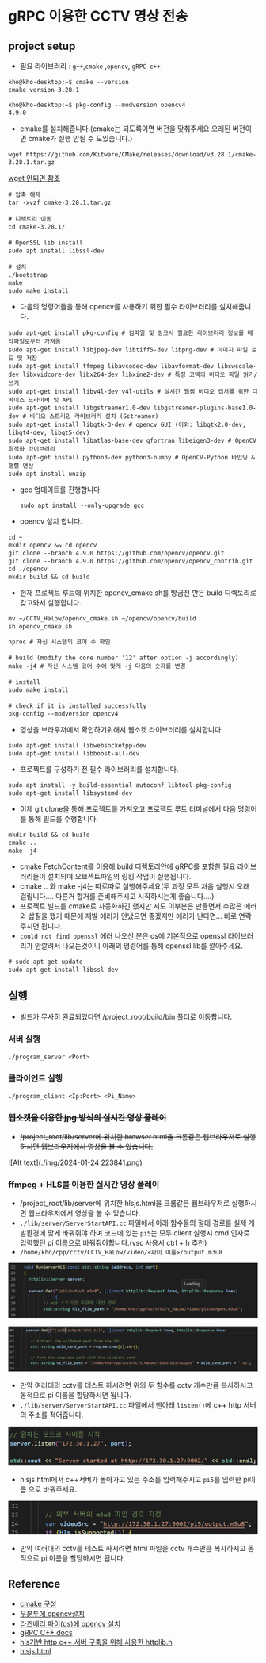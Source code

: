 # gRPC 이용한 CCTV 영상 전송

## project setup

- 필요 라이브러리 : `g++`,`cmake` ,`opencv`, `gRPC c++`

```
kho@kho-desktop:~$ cmake --version
cmake version 3.28.1
```

```
kho@kho-desktop:~$ pkg-config --modversion opencv4
4.9.0
```

- cmake를 설치해줍니다.(cmake는 되도록이면 버전을 맞춰주세요 오래된 버전이면 cmake가 실행 안될 수 도있습니다.)

```
wget https://github.com/Kitware/CMake/releases/download/v3.28.1/cmake-3.28.1.tar.gz
```

[wget 안되면 참조](https://cmake.org/download/)

```
# 압축 해제
tar -xvzf cmake-3.28.1.tar.gz

# 디렉토리 이동
cd cmake-3.28.1/

# OpenSSL lib install
sudo apt install libssl-dev

# 설치
./bootstrap
make
sudo make install
```

- 다음의 명령어들을 통해 opencv를 사용하기 위한 필수 라이브러리를 설치해줍니다.

```
sudo apt-get install pkg-config # 컴파일 및 링크시 필요한 라이브러리 정보를 메타파일로부터 가져옴 
sudo apt-get install libjpeg-dev libtiff5-dev libpng-dev # 이미지 파일 로드 및 저장
sudo apt-get install ffmpeg libavcodec-dev libavformat-dev libswscale-dev libxvidcore-dev libx264-dev libxine2-dev # 특정 코덱의 비디오 파일 읽기/쓰기
sudo apt-get install libv4l-dev v4l-utils # 실시간 웹캠 비디오 캡처를 위한 디바이스 드라이버 및 API
sudo apt-get install libgstreamer1.0-dev libgstreamer-plugins-base1.0-dev # 비디오 스트리밍 라이브러리 설치 (Gstreamer)
sudo apt-get install libgtk-3-dev # opencv GUI (이외: libgtk2.0-dev, libqt4-dev, libqt5-dev)
sudo apt-get install libatlas-base-dev gfortran libeigen3-dev # OpenCV 최적화 라이브러리
sudo apt-get install python3-dev python3-numpy # OpenCV-Python 바인딩 & 행렬 연산
sudo apt install unzip
```

- gcc 업데이트를 진행합니다.

  ```
  sudo apt install --only-upgrade gcc
  ```
- opencv 설치 합니다.

```
cd ~
mkdir opencv && cd opencv
git clone --branch 4.9.0 https://github.com/opencv/opencv.git
git clone --branch 4.9.0 https://github.com/opencv/opencv_contrib.git
cd ./opencv
mkdir build && cd build
```

- 현재 프로젝트 루트에 위치한 opencv_cmake.sh를 방금전 만든 build 디렉토리로 갖고와서 실행합니다.

```
mv ~/CCTV_Halow/opencv_cmake.sh ~/opencv/opencv/build
sh opencv_cmake.sh
```

```
nproc # 자신 시스템의 코어 수 확인

# build (modify the core number '12' after option -j accordingly)
make -j4 # 자신 시스템 코어 수에 맞게 -j 다음의 숫자를 변경

# install
sudo make install

# check if it is installed successfully
pkg-config --modversion opencv4
```

- 영상을 브라우저에서 확인하기위해서 웹소켓 라이브러리를 설치합니다.

```
sudo apt-get install libwebsocketpp-dev
sudo apt-get install libboost-all-dev
```

- 프로젝트를 구성하기 전 필수 라이브러리를 설치합니다.

```
sudo apt install -y build-essential autoconf libtool pkg-config
sudo apt-get install libsystemd-dev
```

- 이제 git clone을 통해 프로젝트를 가져오고 프로젝트 루트 터미널에서 다음 명령어를 통해 빌드를 수행합니다.

```
mkdir build && cd build
cmake ..
make -j4
```

- cmake FetchContent를 이용해 build 디렉토리안에 gRPC를 포함한 필요 라이브러리들이 설치되며 오브젝트파일의 링킹 작업이 실행됩니다.
- cmake .. 와 make -j4는 따로따로 실행해주세요(두 과정 모두 처음 실행시 오래 걸립니다.... 다른거 할거를 준비해주시고 시작하시는게 좋습니다....)
- 프로젝트 빌드를 cmake로 자동화하긴 했지만 저도 이부분은 만들면서 수많은 에러와 삽질을 했기 때문에 제발 에러가 안났으면 좋겠지만 에러가 난다면... 바로 연락주시면 됩니다.
- `could not find openssl` 에러 나오신 분은 os에 기본적으로 openssl 라이브러리가 안깔려서 나오는것이니 아래의 명령어를 통해 openssl lib를 깔아주세요.

```
# sudo apt-get update
sudo apt-get install libssl-dev
```

## 실행

- 빌드가 무사히 완료되었다면 /project_root/build/bin 폴더로 이동합니다.

### 서버 실행

```
./program_server <Port>
```

### 클라이언트 실행

```
./program_client <Ip:Port> <Pi_Name>
```

### ~~웹소켓을 이용한 jpg 방식의 실시간 영상 플레이~~

- ~~/project_root/lib/server에 위치한 browser.html을 크롬같은 웹브라우저로 실행하시면 웹브라우저에서 영상을 볼 수 있습니다.~~

![Alt text](./img/2024-01-24 223841.png)

### ffmpeg + HLS를 이용한 실시간 영상 플레이

- /project_root/lib/server에 위치한 hlsjs.html을 크롬같은 웹브라우저로 실행하시면 웹브라우저에서 영상을 볼 수 있습니다.
- `./lib/server/ServerStartAPI.cc` 파일에서 아래 함수들의 절대 경로를 실제 개발환경에 맞게 바꿔줘야 하며 코드에 있는 `pi5`는 모두 client 실행시 cmd 인자로 입력했던 pi 이름으로 바꿔줘야합니다.(vsc 사용시 ctrl + h 추천)
- `/home/kho/cpp/cctv/CCTV_HaLow/video/<파이 이름>/output.m3u8`

![alt text](./img/image-1.png)

![alt text](./img/image-3.png)

- 만약 여러대의 cctv를 테스트 하시려면 위의 두 함수를 cctv 개수만큼 복사하시고 동적으로 pi 이름을 할당하시면 됩니다.
- `./lib/server/ServerStartAPI.cc` 파일에서  맨아래 `listen()`에 c++ http 서버의 주소를 적어줍니다.

![alt text](./img/image-6.png)

- hlsjs.html에서 c++서버가 돌아가고 있는 주소를 입력해주시고 `pi5`를 입력한 pi이름 으로 바꿔주세요.

![alt text](./img/image.png)

- 만약 여러대의 cctv를 테스트 하시려면 html 파일을 cctv 개수만큼 복사하시고 동적으로 pi 이름을 할당하시면 됩니다.

## Reference

- [cmake 구성](https://modoocode.com/332)
- [우분투에 opencv설치](https://roytravel.tistory.com/383)
- [라즈베리 파이(os)에 opencv 설치](https://make.e4ds.com/make/learn_guide_view.asp?idx=116)
- [gRPC C++ docs](https://grpc.io/docs/languages/cpp/quickstart/)
- [hls기반 http c++ 서버 구축을 위해 사용한 httplib.h](https://github.com/yhirose/cpp-httplib/blob/master/httplib.h)
- [hlsjs.html](https://github.com/unknownpgr/node-webcam-streaming/blob/master/public/index.html)
